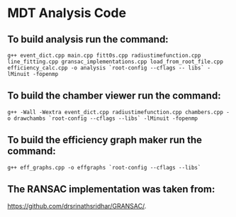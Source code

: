 # MDT Analysis Code
 
## To build analysis run the command: 

`` g++ event_dict.cpp main.cpp fitt0s.cpp radiustimefunction.cpp line_fitting.cpp gransac_implementations.cpp load_from_root_file.cpp efficiency_calc.cpp -o analysis `root-config --cflags --
libs` -lMinuit -fopenmp ``

## To build the chamber viewer run the command: 

`` g++ -Wall -Wextra event_dict.cpp radiustimefunction.cpp chambers.cpp -o drawchambs `root-config --cflags --libs` -lMinuit -fopenmp ``

## To build the efficiency graph maker run the command:

`` g++ eff_graphs.cpp -o effgraphs `root-config --cflags --libs` ``

## The RANSAC implementation was taken from:
https://github.com/drsrinathsridhar/GRANSAC/. 
